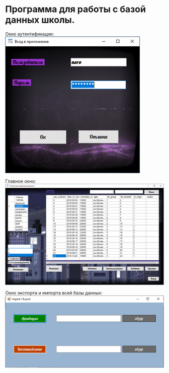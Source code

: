 # Программа для работы с базой данных школы.

Окно аутентификации:
![Auth Screen](https://github.com/NeroSH/PrSQl/raw/master/screenshots/auth.png)

Главное окно:
![Main Screen](https://github.com/NeroSH/PrSQl/raw/master/screenshots/main.png)

Окно экспорта и импорта всей базы данных:
![Auth Screen](https://github.com/NeroSH/PrSQl/raw/master/screenshots/import_export.png)
